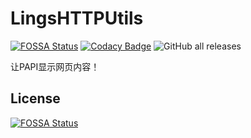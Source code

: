 # LingsHTTPUtils

[![FOSSA Status](https://app.fossa.com/api/projects/git%2Bgithub.com%2FLings-MC%2FLingsHTTPUtils.svg?type=shield)](https://app.fossa.com/projects/git%2Bgithub.com%2FLings-MC%2FLingsHTTPUtils?ref=badge_shield) [![Codacy Badge](https://app.codacy.com/project/badge/Grade/e085845a96024f7486cac85f38e5bf94)](https://www.codacy.com/gh/Lings-MC/LingsHTTPUtils/dashboard?utm_source=github.com&amp;utm_medium=referral&amp;utm_content=Lings-MC/LingsHTTPUtils&amp;utm_campaign=Badge_Grade) ![GitHub all releases](https://img.shields.io/github/downloads/Lings-MC/LingsHTTPUtils/total)

让PAPI显示网页内容！

## License
[![FOSSA Status](https://app.fossa.com/api/projects/git%2Bgithub.com%2FLings-MC%2FLingsHTTPUtils.svg?type=large)](https://app.fossa.com/projects/git%2Bgithub.com%2FLings-MC%2FLingsHTTPUtils?ref=badge_large)

